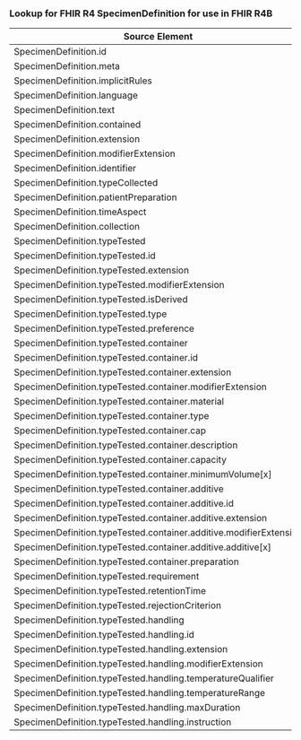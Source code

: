 ### Lookup for FHIR R4 SpecimenDefinition for use in FHIR R4B

| Source Element | Usage | Target |
| -------------- | ----- | ------ |
| SpecimenDefinition.id | UseElementSameName | SpecimenDefinition.id |
| SpecimenDefinition.meta | UseElementSameName | SpecimenDefinition.meta |
| SpecimenDefinition.implicitRules | UseElementSameName | SpecimenDefinition.implicitRules |
| SpecimenDefinition.language | UseElementSameName | SpecimenDefinition.language |
| SpecimenDefinition.text | UseElementSameName | SpecimenDefinition.text |
| SpecimenDefinition.contained | UseElementSameName | SpecimenDefinition.contained |
| SpecimenDefinition.extension | UseElementSameName | SpecimenDefinition.extension |
| SpecimenDefinition.modifierExtension | UseElementSameName | SpecimenDefinition.modifierExtension |
| SpecimenDefinition.identifier | UseElementSameName | SpecimenDefinition.identifier |
| SpecimenDefinition.typeCollected | UseElementSameName | SpecimenDefinition.typeCollected |
| SpecimenDefinition.patientPreparation | UseElementSameName | SpecimenDefinition.patientPreparation |
| SpecimenDefinition.timeAspect | UseElementSameName | SpecimenDefinition.timeAspect |
| SpecimenDefinition.collection | UseElementSameName | SpecimenDefinition.collection |
| SpecimenDefinition.typeTested | UseElementSameName | SpecimenDefinition.typeTested |
| SpecimenDefinition.typeTested.id | UseElementSameName | SpecimenDefinition.typeTested.id |
| SpecimenDefinition.typeTested.extension | UseElementSameName | SpecimenDefinition.typeTested.extension |
| SpecimenDefinition.typeTested.modifierExtension | UseElementSameName | SpecimenDefinition.typeTested.modifierExtension |
| SpecimenDefinition.typeTested.isDerived | UseElementSameName | SpecimenDefinition.typeTested.isDerived |
| SpecimenDefinition.typeTested.type | UseElementSameName | SpecimenDefinition.typeTested.type |
| SpecimenDefinition.typeTested.preference | UseElementSameName | SpecimenDefinition.typeTested.preference |
| SpecimenDefinition.typeTested.container | UseElementSameName | SpecimenDefinition.typeTested.container |
| SpecimenDefinition.typeTested.container.id | UseElementSameName | SpecimenDefinition.typeTested.container.id |
| SpecimenDefinition.typeTested.container.extension | UseElementSameName | SpecimenDefinition.typeTested.container.extension |
| SpecimenDefinition.typeTested.container.modifierExtension | UseElementSameName | SpecimenDefinition.typeTested.container.modifierExtension |
| SpecimenDefinition.typeTested.container.material | UseElementSameName | SpecimenDefinition.typeTested.container.material |
| SpecimenDefinition.typeTested.container.type | UseElementSameName | SpecimenDefinition.typeTested.container.type |
| SpecimenDefinition.typeTested.container.cap | UseElementSameName | SpecimenDefinition.typeTested.container.cap |
| SpecimenDefinition.typeTested.container.description | UseElementSameName | SpecimenDefinition.typeTested.container.description |
| SpecimenDefinition.typeTested.container.capacity | UseElementSameName | SpecimenDefinition.typeTested.container.capacity |
| SpecimenDefinition.typeTested.container.minimumVolume[x] | UseElementSameName | SpecimenDefinition.typeTested.container.minimumVolume[x] |
| SpecimenDefinition.typeTested.container.additive | UseElementSameName | SpecimenDefinition.typeTested.container.additive |
| SpecimenDefinition.typeTested.container.additive.id | UseElementSameName | SpecimenDefinition.typeTested.container.additive.id |
| SpecimenDefinition.typeTested.container.additive.extension | UseElementSameName | SpecimenDefinition.typeTested.container.additive.extension |
| SpecimenDefinition.typeTested.container.additive.modifierExtension | UseElementSameName | SpecimenDefinition.typeTested.container.additive.modifierExtension |
| SpecimenDefinition.typeTested.container.additive.additive[x] | UseElementSameName | SpecimenDefinition.typeTested.container.additive.additive[x] |
| SpecimenDefinition.typeTested.container.preparation | UseElementSameName | SpecimenDefinition.typeTested.container.preparation |
| SpecimenDefinition.typeTested.requirement | UseElementSameName | SpecimenDefinition.typeTested.requirement |
| SpecimenDefinition.typeTested.retentionTime | UseElementSameName | SpecimenDefinition.typeTested.retentionTime |
| SpecimenDefinition.typeTested.rejectionCriterion | UseElementSameName | SpecimenDefinition.typeTested.rejectionCriterion |
| SpecimenDefinition.typeTested.handling | UseElementSameName | SpecimenDefinition.typeTested.handling |
| SpecimenDefinition.typeTested.handling.id | UseElementSameName | SpecimenDefinition.typeTested.handling.id |
| SpecimenDefinition.typeTested.handling.extension | UseElementSameName | SpecimenDefinition.typeTested.handling.extension |
| SpecimenDefinition.typeTested.handling.modifierExtension | UseElementSameName | SpecimenDefinition.typeTested.handling.modifierExtension |
| SpecimenDefinition.typeTested.handling.temperatureQualifier | UseElementSameName | SpecimenDefinition.typeTested.handling.temperatureQualifier |
| SpecimenDefinition.typeTested.handling.temperatureRange | UseElementSameName | SpecimenDefinition.typeTested.handling.temperatureRange |
| SpecimenDefinition.typeTested.handling.maxDuration | UseElementSameName | SpecimenDefinition.typeTested.handling.maxDuration |
| SpecimenDefinition.typeTested.handling.instruction | UseElementSameName | SpecimenDefinition.typeTested.handling.instruction |
